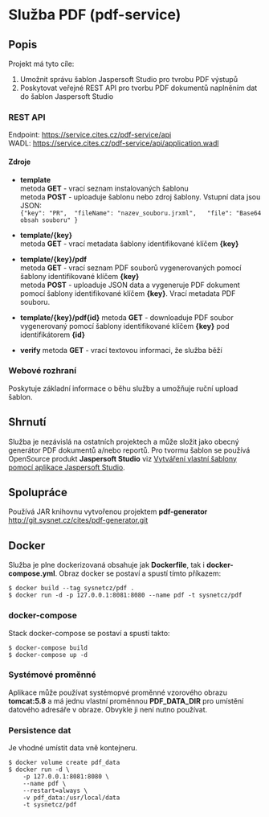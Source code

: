# Služba PDF (pdf-service)

## Popis
Projekt má tyto cíle:

1.  Umožnit správu šablon Jaspersoft Studio pro tvrobu PDF výstupů
2.  Poskytovat veřejné REST API pro tvorbu PDF dokumentů naplněním dat do šablon Jaspersoft Studio 

### REST API
> 
Endpoint:	<https://service.cites.cz/pdf-service/api>   
WADL:		<https://service.cites.cz/pdf-service/api/application.wadl>   

#### Zdroje


*   **template**  
metoda **GET** - vrací seznam instalovaných šablonu   
metoda **POST** - uploaduje šablonu nebo zdroj šablony. Vstupní data jsou JSON:   
`{"key": "PR",  "fileName": "nazev_souboru.jrxml",   "file": "Base64 obsah souboru" }`   
  
 
*   **template/{key}**   
metoda **GET** - vrací metadata šablony identifikované klíčem **{key}**
  
   
*   **template/{key}/pdf**   
metoda **GET** - vrací seznam PDF souborů vygenerovaných pomocí šablony identifikované klíčem **{key}**  
metoda **POST** - uploaduje JSON data a vygeneruje PDF dokument pomocí šablony identifikované klíčem **{key}**. Vrací metadata PDF souboru.   
   
  
*   **template/{key}/pdf{id}** metoda **GET** - downloaduje PDF soubor vygenerovaný pomocí šablony identifikované klíčem **{key}** pod identifikátorem **{id}**  

  
*   **verify**
metoda **GET** - vrací textovou informaci, že služba běží  

### Webové rozhraní
Poskytuje základní informace o běhu služby a umožňuje ruční upload šablon.

## Shrnutí
Služba je nezávislá na ostatních projektech a může složit jako obecný generátor PDF dokumentů a/nebo reportů. 
Pro tvormu šablon se používá OpenSource produkt **Jaspersoft Studio** viz [Vytváření vlastní šablony pomocí aplikace Jaspersoft Studio](https://community.jaspersoft.com/wiki/creating-custom-template-jaspersoft-studio "Jaspersoft Studio").

## Spolupráce
Používá JAR knihovnu vytvořenou projektem **pdf-generator** <http://git.sysnet.cz/cites/pdf-generator.git> 

## Docker
Služba je plne dockerizovaná obsahuje jak __Dockerfile__, tak i __docker-compose.yml__. 
Obraz docker se postaví a spustí tímto příkazem:

	$ docker build --tag sysnetcz/pdf .
	$ docker run -d -p 127.0.0.1:8081:8080 --name pdf -t sysnetcz/pdf


### docker-compose
	
Stack docker-compose se postaví a spustí takto:

	$ docker-compose build
	$ docker-compose up -d 	

### Systémové proměnné

Aplikace může používat systémopvé proměnné vzorového obrazu __tomcat:5.8__ a má jednu vlastní proměnnou __PDF_DATA_DIR__ pro umístění datového adresáře v obraze. Obvykle ji není nutno používat.

### Persistence dat

Je vhodné umístit data vně kontejneru. 

	$ docker volume create pdf_data
	$ docker run -d \
		-p 127.0.0.1:8081:8080 \
		--name pdf \
		--restart=always \
		-v pdf_data:/usr/local/data
		-t sysnetcz/pdf
 